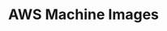 ---
title: AWS Machine Images
layout: products
description: AWS Machine Images
permalink: "/aws-machine-images/"
bodyClass: page-products
---